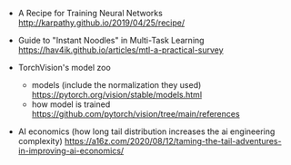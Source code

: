 - A Recipe for Training Neural Networks
    http://karpathy.github.io/2019/04/25/recipe/
    
- Guide to "Instant Noodles" in Multi-Task Learning
    https://hav4ik.github.io/articles/mtl-a-practical-survey

- TorchVision's model zoo
    - models (include the normalization they used)
        https://pytorch.org/vision/stable/models.html
    - how model is trained
        https://github.com/pytorch/vision/tree/main/references

- AI economics (how long tail distribution increases the ai engineering complexity) 
    https://a16z.com/2020/08/12/taming-the-tail-adventures-in-improving-ai-economics/